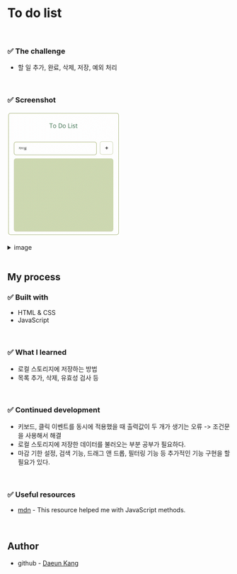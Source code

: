 # To do list


</br>

### ✅ The challenge 

- 할 일 추가, 완료, 삭제, 저장, 예외 처리

</br>

### ✅ Screenshot 

![](./images/video.gif)

<details>
<summary>image</summary>

![](./images/1.png)
![](./images/2.png)
![](./images/3.png)
![](./images/4.png)
![](./images/5.png)

</details>


</br>

## My process

###  ✅ Built with
- HTML & CSS
- JavaScript

</br>

###  ✅ What I learned
- 로컬 스토리지에 저장하는 방법
- 목록 추가, 삭제, 유효성 검사 등

</br>

###  ✅ Continued development
- 키보드, 클릭 이벤트를 동시에 적용했을 때 출력값이 두 개가 생기는 오류 -> 조건문을 사용해서 해결
- 로컬 스토리지에 저장한 데이터를 불러오는 부분 공부가 필요하다.
- 마감 기한 설정, 검색 기능, 드래그 앤 드롭, 필터링 기능 등 추가적인 기능 구현을 할 필요가 있다.

</br>

###  ✅ Useful resources
- [mdn](https://www.example.com ) - This resource helped me with JavaScript methods.

</br>

## Author

- github - [Daeun Kang](https://github.com/winterkang)

